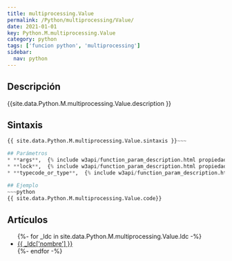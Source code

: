 ```yaml
---
title: multiprocessing.Value
permalink: /Python/multiprocessing/Value/
date: 2021-01-01
key: Python.M.multiprocessing.Value
category: python
tags: ['funcion python', 'multiprocessing']
sidebar: 
  nav: python
---
```


## Descripción
{{site.data.Python.M.multiprocessing.Value.description }}

## Sintaxis
~~~python
{{ site.data.Python.M.multiprocessing.Value.sintaxis }}~~~

## Parámetros
* **args**,  {% include w3api/function_param_description.html propiedad=site.data.Python.M.multiprocessing.Value valor="args" %}
* **lock**,  {% include w3api/function_param_description.html propiedad=site.data.Python.M.multiprocessing.Value valor="lock" %}
* **typecode_or_type**,  {% include w3api/function_param_description.html propiedad=site.data.Python.M.multiprocessing.Value valor="typecode_or_type" %}

## Ejemplo
~~~python
{{ site.data.Python.M.multiprocessing.Value.code}}
~~~

## Artículos
<ul>
{%- for _ldc in site.data.Python.M.multiprocessing.Value.ldc -%}
   <li>
       <a href="{{_ldc['url'] }}">{{ _ldc['nombre'] }}</a>
   </li>
{%- endfor -%}
</ul>
